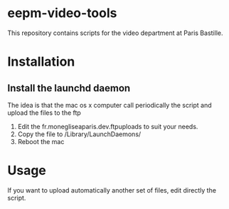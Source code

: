# eepm-video-tools
This repository contains scripts for the video department at Paris Bastille.

# Installation

## Install the launchd daemon
The idea is that the mac os x computer call periodically the script and upload the files to the ftp

 1. Edit the fr.monegliseaparis.dev.ftpuploads to suit your needs.
 2. Copy the file to /Library/LaunchDaemons/
 3. Reboot the mac



# Usage

If you want to upload automatically another set of files, edit directly the script.
